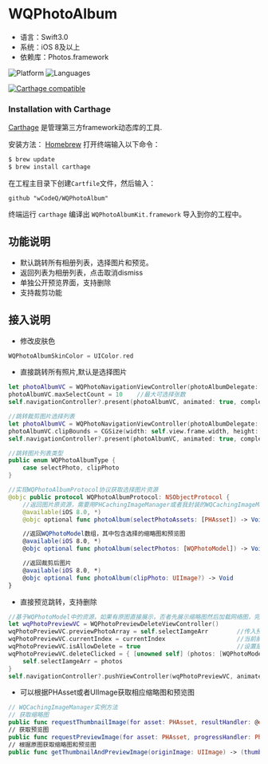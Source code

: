 # WQPhotoAlbum
* 语言：Swift3.0
* 系统：iOS 8及以上
* 依赖库：Photos.framework

![Platform](https://img.shields.io/badge/platforms-iOS-orange.svg)
![Languages](https://img.shields.io/badge/languages-Swift-orange.svg)

[![Carthage compatible](https://img.shields.io/badge/Carthage-compatible-59C939.svg?style=flat)](https://github.com/Carthage/Carthage)
### Installation with Carthage

[Carthage](https://github.com/Carthage/Carthage) 是管理第三方framework动态库的工具.

安装方法： [Homebrew](http://brew.sh/) 打开终端输入以下命令：

```bash
$ brew update
$ brew install carthage
```

在工程主目录下创建`Cartfile`文件，然后输入：

```ogdl
github "wCodeQ/WQPhotoAlbum"
```

终端运行 `carthage` 编译出 `WQPhotoAlbumKit.framework` 导入到你的工程中。

## 功能说明
* 默认跳转所有相册列表，选择图片和预览。
* 返回列表为相册列表，点击取消dismiss
* 单独公开预览界面，支持删除
* 支持裁剪功能
## 接入说明
* 修改皮肤色
```Swift
WQPhotoAlbumSkinColor = UIColor.red
```

* 直接跳转所有照片,默认是选择图片
```Swift
let photoAlbumVC = WQPhotoNavigationViewController(photoAlbumDelegate: self, photoAlbumType: .selectPhoto)   //初始化需要设置代理对象
photoAlbumVC.maxSelectCount = 10    //最大可选择张数
self.navigationController?.present(photoAlbumVC, animated: true, completion: nil)

//跳转裁剪图片选择列表
let photoAlbumVC = WQPhotoNavigationViewController(photoAlbumDelegate: self, photoAlbumType: .clipPhoto)
photoAlbumVC.clipBounds = CGSize(width: self.view.frame.width, height: 400)     //裁剪框大小，不设置默认为屏幕宽度正方形
self.navigationController?.present(photoAlbumVC, animated: true, completion: nil)

//跳转图片列表类型
public enum WQPhotoAlbumType {
    case selectPhoto, clipPhoto
}

//实现WQPhotoAlbumProtocol协议获取选择图片资源
@objc public protocol WQPhotoAlbumProtocol: NSObjectProtocol {
    //返回图片原资源，需要用PHCachingImageManager或者我封装的WQCachingImageManager进行解析处理
    @available(iOS 8.0, *)
    @objc optional func photoAlbum(selectPhotoAssets: [PHAsset]) -> Void

    //返回WQPhotoModel数组，其中包含选择的缩略图和预览图
    @available(iOS 8.0, *)
    @objc optional func photoAlbum(selectPhotos: [WQPhotoModel]) -> Void

    //返回裁剪后图片
    @available(iOS 8.0, *)
    @objc optional func photoAlbum(clipPhoto: UIImage?) -> Void
}
```
* 直接预览跳转，支持删除
```Swift
//基于WQPhotoModel中的资源，如果有原图直接展示，否者先展示缩略图然后加载网络图，完成后再展示原图，已做掉缓存
let wqPhotoPreviewVC = WQPhotoPreviewDeleteViewController()
wqPhotoPreviewVC.previewPhotoArray = self.selectIamgeArr        //传入预览源，为WQPhotoModel数组，支持缩略图，原图和网络图
wqPhotoPreviewVC.currentIndex = currentIndex                    //当前展示第几张   
wqPhotoPreviewVC.isAllowDelete = true                           //设置是否支持删除，默认不支持，当设置了deleteClicked闭包时默认支持删除
wqPhotoPreviewVC.deleteClicked = { [unowned self] (photos: [WQPhotoModel], deleteModel: WQPhotoModel) in
    self.selectIamgeArr = photos
}
self.navigationController?.pushViewController(wqPhotoPreviewVC, animated: true)
```
* 可以根据PHAsset或者UIImage获取相应缩略图和预览图
```Swift
// WQCachingImageManager实例方法
// 获取缩略图
public func requestThumbnailImage(for asset: PHAsset, resultHandler: @escaping (UIImage?, [AnyHashable : Any]?) -> Void) -> PHImageRequestID
// 获取预览图
public func requestPreviewImage(for asset: PHAsset, progressHandler: Photos.PHAssetImageProgressHandler?, resultHandler: @escaping (UIImage?, [AnyHashable : Any]?) -> Void) -> PHImageRequestID
// 根据原图获取缩略图和预览图
public func getThumbnailAndPreviewImage(originImage: UIImage) -> (thumbnailImage: UIImage?, previewImage: UIImage?)
```
